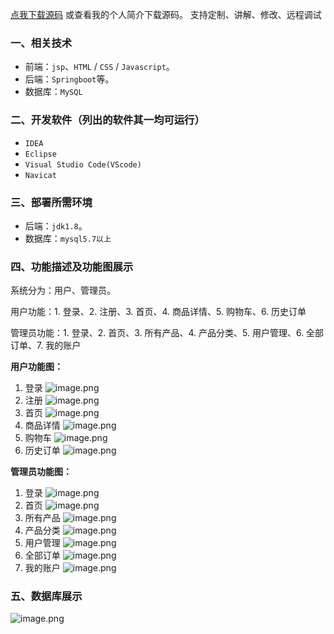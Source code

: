 [点我下载源码](https://www.oneprosol.com/detail/5b971e0ce39b4ad29519b821b991d435)
或查看我的个人简介下载源码。
支持定制、讲解、修改、远程调试
### 一、相关技术
- 前端：`jsp`、`HTML` / `CSS` / `Javascript`。
- 后端：`Springboot`等。
- 数据库：`MySQL`

### 二、开发软件（列出的软件其一均可运行）
- `IDEA`
- `Eclipse`
- `Visual Studio Code(VScode)`
- `Navicat`
### 三、部署所需环境

- 后端：`jdk1.8`。
- 数据库：`mysql5.7以上`

### 四、功能描述及功能图展示
系统分为：用户、管理员。

用户功能：1. 登录、2. 注册、3. 首页、4. 商品详情、5. 购物车、6. 历史订单

管理员功能：1. 登录、2. 首页、3. 所有产品、4. 产品分类、5. 用户管理、6. 全部订单、7. 我的账户

**用户功能图：**

1. 登录
![image.png](https://pic.picprosol.com/user_upload/47a0c8c315464e69858d8da56b2d15ba/2025-01-06%2014:41:07_image.png)
2. 注册
![image.png](https://pic.picprosol.com/user_upload/47a0c8c315464e69858d8da56b2d15ba/2025-01-06%2014:41:46_image.png)
3. 首页
![image.png](https://pic.picprosol.com/user_upload/47a0c8c315464e69858d8da56b2d15ba/2025-01-06%2014:38:28_image.png)
4. 商品详情
![image.png](https://pic.picprosol.com/user_upload/47a0c8c315464e69858d8da56b2d15ba/2025-01-06%2014:38:42_image.png)
5. 购物车
![image.png](https://pic.picprosol.com/user_upload/47a0c8c315464e69858d8da56b2d15ba/2025-01-06%2014:39:07_image.png)
6. 历史订单
![image.png](https://pic.picprosol.com/user_upload/47a0c8c315464e69858d8da56b2d15ba/2025-01-06%2014:39:34_image.png)

**管理员功能图：**

1. 登录
![image.png](https://pic.picprosol.com/user_upload/47a0c8c315464e69858d8da56b2d15ba/2025-01-06%2014:42:00_image.png)
2. 首页
![image.png](https://pic.picprosol.com/user_upload/47a0c8c315464e69858d8da56b2d15ba/2025-01-06%2014:39:49_image.png)
3. 所有产品
![image.png](https://pic.picprosol.com/user_upload/47a0c8c315464e69858d8da56b2d15ba/2025-01-06%2014:39:56_image.png)
4. 产品分类
![image.png](https://pic.picprosol.com/user_upload/47a0c8c315464e69858d8da56b2d15ba/2025-01-06%2014:40:00_image.png)
5. 用户管理
![image.png](https://pic.picprosol.com/user_upload/47a0c8c315464e69858d8da56b2d15ba/2025-01-06%2014:40:04_image.png)
6. 全部订单
![image.png](https://pic.picprosol.com/user_upload/47a0c8c315464e69858d8da56b2d15ba/2025-01-06%2014:40:08_image.png)
7. 我的账户
![image.png](https://pic.picprosol.com/user_upload/47a0c8c315464e69858d8da56b2d15ba/2025-01-06%2014:40:13_image.png)

### 五、数据库展示
![image.png](https://pic.picprosol.com/user_upload/47a0c8c315464e69858d8da56b2d15ba/2025-01-06%2014:43:07_image.png)
